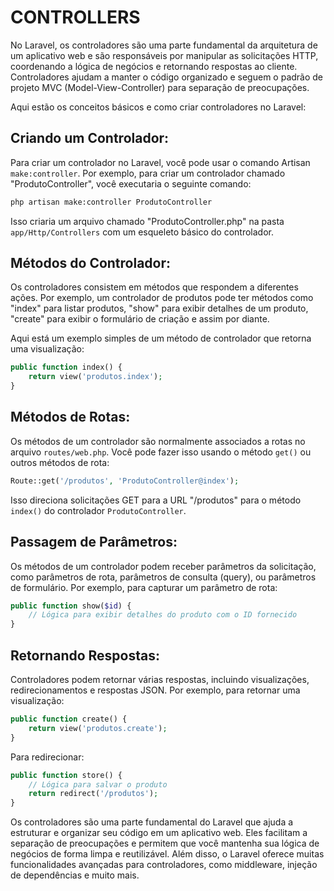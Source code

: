 # CONTROLLERS
No Laravel, os controladores são uma parte fundamental da arquitetura de um aplicativo web e são responsáveis por manipular as solicitações HTTP, coordenando a lógica de negócios e retornando respostas ao cliente. Controladores ajudam a manter o código organizado e seguem o padrão de projeto MVC (Model-View-Controller) para separação de preocupações.

Aqui estão os conceitos básicos e como criar controladores no Laravel:

## Criando um Controlador:
Para criar um controlador no Laravel, você pode usar o comando Artisan `make:controller`. Por exemplo, para criar um controlador chamado "ProdutoController", você executaria o seguinte comando:

```bash
php artisan make:controller ProdutoController
```

Isso criaria um arquivo chamado "ProdutoController.php" na pasta `app/Http/Controllers` com um esqueleto básico do controlador.

## Métodos do Controlador:
Os controladores consistem em métodos que respondem a diferentes ações. Por exemplo, um controlador de produtos pode ter métodos como "index" para listar produtos, "show" para exibir detalhes de um produto, "create" para exibir o formulário de criação e assim por diante.

Aqui está um exemplo simples de um método de controlador que retorna uma visualização:

```php
public function index() {
    return view('produtos.index');
}
```

## Métodos de Rotas:
Os métodos de um controlador são normalmente associados a rotas no arquivo `routes/web.php`. Você pode fazer isso usando o método `get()` ou outros métodos de rota:

```php
Route::get('/produtos', 'ProdutoController@index');
```

Isso direciona solicitações GET para a URL "/produtos" para o método `index()` do controlador `ProdutoController`.

## Passagem de Parâmetros:
Os métodos de um controlador podem receber parâmetros da solicitação, como parâmetros de rota, parâmetros de consulta (query), ou parâmetros de formulário. Por exemplo, para capturar um parâmetro de rota:

```php
public function show($id) {
    // Lógica para exibir detalhes do produto com o ID fornecido
}
```

## Retornando Respostas:
Controladores podem retornar várias respostas, incluindo visualizações, redirecionamentos e respostas JSON. Por exemplo, para retornar uma visualização:

```php
public function create() {
    return view('produtos.create');
}
```

Para redirecionar:

```php
public function store() {
    // Lógica para salvar o produto
    return redirect('/produtos');
}
```

Os controladores são uma parte fundamental do Laravel que ajuda a estruturar e organizar seu código em um aplicativo web. Eles facilitam a separação de preocupações e permitem que você mantenha sua lógica de negócios de forma limpa e reutilizável. Além disso, o Laravel oferece muitas funcionalidades avançadas para controladores, como middleware, injeção de dependências e muito mais.